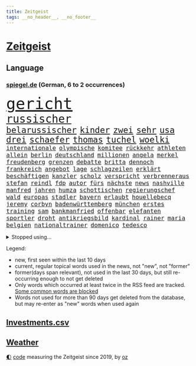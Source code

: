 ```yaml
---
title: Zeitgeist
tags: __no_header__, __no_footer__
---
```


# [Zeitgeist](https://oliz.io/zeitgeist/)

## Language

<h3><a href="https://www.spiegel.de" target="_blank">spiegel.de</a> (German, 6 to 2 occurrences)</h3>
<p style="font-family:monospace">
<span style="font-size:32pt"><a href="news_links.html#gericht" class="current">gericht</a></span>
<br>
<span style="font-size:22pt"><a href="news_links.html#russischer" class="current">russischer</a></span>
<br>
<span style="font-size:17pt"><a href="news_links.html#belarussischer" class="current">belarussischer</a></span>
<span style="font-size:17pt"><a href="news_links.html#kinder" class="current">kinder</a></span>
<span style="font-size:17pt"><a href="news_links.html#zwei" class="current">zwei</a></span>
<span style="font-size:17pt"><a href="news_links.html#sehr" class="current">sehr</a></span>
<span style="font-size:17pt"><a href="news_links.html#usa" class="current">usa</a></span>
<span style="font-size:17pt"><a href="news_links.html#drei" class="current">drei</a></span>
<span style="font-size:17pt"><a href="news_links.html#schaefer" class="new">schaefer</a></span>
<span style="font-size:17pt"><a href="news_links.html#thomas" class="current">thomas</a></span>
<span style="font-size:17pt"><a href="news_links.html#tuchel" class="current">tuchel</a></span>
<span style="font-size:17pt"><a href="news_links.html#woelki" class="current">woelki</a></span>
<br>
<span style="font-size:12pt"><a href="news_links.html#internationale" class="current">internationale</a></span>
<span style="font-size:12pt"><a href="news_links.html#olympische" class="current">olympische</a></span>
<span style="font-size:12pt"><a href="news_links.html#komitee" class="current">komitee</a></span>
<span style="font-size:12pt"><a href="news_links.html#rückkehr" class="current">rückkehr</a></span>
<span style="font-size:12pt"><a href="news_links.html#athleten" class="current">athleten</a></span>
<span style="font-size:12pt"><a href="news_links.html#allein" class="current">allein</a></span>
<span style="font-size:12pt"><a href="news_links.html#berlin" class="current">berlin</a></span>
<span style="font-size:12pt"><a href="news_links.html#deutschland" class="current">deutschland</a></span>
<span style="font-size:12pt"><a href="news_links.html#millionen" class="current">millionen</a></span>
<span style="font-size:12pt"><a href="news_links.html#angela" class="current">angela</a></span>
<span style="font-size:12pt"><a href="news_links.html#merkel" class="current">merkel</a></span>
<span style="font-size:12pt"><a href="news_links.html#freudenberg" class="current">freudenberg</a></span>
<span style="font-size:12pt"><a href="news_links.html#grenzen" class="current">grenzen</a></span>
<span style="font-size:12pt"><a href="news_links.html#debatte" class="current">debatte</a></span>
<span style="font-size:12pt"><a href="news_links.html#britta" class="new">britta</a></span>
<span style="font-size:12pt"><a href="news_links.html#dennoch" class="current">dennoch</a></span>
<span style="font-size:12pt"><a href="news_links.html#frankreich" class="current">frankreich</a></span>
<span style="font-size:12pt"><a href="news_links.html#angebot" class="current">angebot</a></span>
<span style="font-size:12pt"><a href="news_links.html#lage" class="current">lage</a></span>
<span style="font-size:12pt"><a href="news_links.html#schlagzeilen" class="current">schlagzeilen</a></span>
<span style="font-size:12pt"><a href="news_links.html#erklärt" class="current">erklärt</a></span>
<span style="font-size:12pt"><a href="news_links.html#beschäftigen" class="current">beschäftigen</a></span>
<span style="font-size:12pt"><a href="news_links.html#kanzler" class="current">kanzler</a></span>
<span style="font-size:12pt"><a href="news_links.html#scholz" class="current">scholz</a></span>
<span style="font-size:12pt"><a href="news_links.html#verspricht" class="current">verspricht</a></span>
<span style="font-size:12pt"><a href="news_links.html#verbrenneraus" class="current">verbrenneraus</a></span>
<span style="font-size:12pt"><a href="news_links.html#stefan" class="current">stefan</a></span>
<span style="font-size:12pt"><a href="news_links.html#reindl" class="new">reindl</a></span>
<span style="font-size:12pt"><a href="news_links.html#fdp" class="current">fdp</a></span>
<span style="font-size:12pt"><a href="news_links.html#autor" class="current">autor</a></span>
<span style="font-size:12pt"><a href="news_links.html#fürs" class="current">fürs</a></span>
<span style="font-size:12pt"><a href="news_links.html#nächste" class="current">nächste</a></span>
<span style="font-size:12pt"><a href="news_links.html#news" class="current">news</a></span>
<span style="font-size:12pt"><a href="news_links.html#nashville" class="new">nashville</a></span>
<span style="font-size:12pt"><a href="news_links.html#manfred" class="current">manfred</a></span>
<span style="font-size:12pt"><a href="news_links.html#jahren" class="current">jahren</a></span>
<span style="font-size:12pt"><a href="news_links.html#humza" class="new">humza</a></span>
<span style="font-size:12pt"><a href="news_links.html#schottischen" class="new">schottischen</a></span>
<span style="font-size:12pt"><a href="news_links.html#regierungschef" class="current">regierungschef</a></span>
<span style="font-size:12pt"><a href="news_links.html#wald" class="current">wald</a></span>
<span style="font-size:12pt"><a href="news_links.html#europas" class="current">europas</a></span>
<span style="font-size:12pt"><a href="news_links.html#stadler" class="new">stadler</a></span>
<span style="font-size:12pt"><a href="news_links.html#bayern" class="current">bayern</a></span>
<span style="font-size:12pt"><a href="news_links.html#erlaubt" class="current">erlaubt</a></span>
<span style="font-size:12pt"><a href="news_links.html#houellebecq" class="current">houellebecq</a></span>
<span style="font-size:12pt"><a href="news_links.html#jeremy" class="current">jeremy</a></span>
<span style="font-size:12pt"><a href="news_links.html#corbyn" class="new">corbyn</a></span>
<span style="font-size:12pt"><a href="news_links.html#badenwürttemberg" class="current">badenwürttemberg</a></span>
<span style="font-size:12pt"><a href="news_links.html#münchen" class="current">münchen</a></span>
<span style="font-size:12pt"><a href="news_links.html#erstes" class="current">erstes</a></span>
<span style="font-size:12pt"><a href="news_links.html#training" class="current">training</a></span>
<span style="font-size:12pt"><a href="news_links.html#sam" class="current">sam</a></span>
<span style="font-size:12pt"><a href="news_links.html#bankmanfried" class="current">bankmanfried</a></span>
<span style="font-size:12pt"><a href="news_links.html#offenbar" class="current">offenbar</a></span>
<span style="font-size:12pt"><a href="news_links.html#elefanten" class="current">elefanten</a></span>
<span style="font-size:12pt"><a href="news_links.html#sportler" class="current">sportler</a></span>
<span style="font-size:12pt"><a href="news_links.html#droht" class="current">droht</a></span>
<span style="font-size:12pt"><a href="news_links.html#antikriegsbild" class="new">antikriegsbild</a></span>
<span style="font-size:12pt"><a href="news_links.html#kardinal" class="current">kardinal</a></span>
<span style="font-size:12pt"><a href="news_links.html#rainer" class="current">rainer</a></span>
<span style="font-size:12pt"><a href="news_links.html#maria" class="current">maria</a></span>
<span style="font-size:12pt"><a href="news_links.html#belgien" class="current">belgien</a></span>
<span style="font-size:12pt"><a href="news_links.html#nationaltrainer" class="current">nationaltrainer</a></span>
<span style="font-size:12pt"><a href="news_links.html#domenico" class="current">domenico</a></span>
<span style="font-size:12pt"><a href="news_links.html#tedesco" class="current">tedesco</a></span>
</p>
<details>
<summary>Stopped using...</summary>
<p class="former" style="font-size:12pt">
maskenpflicht(887) privaten(887) software(887) hinaus(886) strategie(886) verdient(886) wunsch(886) fdpchef(885) maß(885) niederländische(885) schlug(885) verkündet(885) entdeckung(884) geboren(884) halle(884) nigeria(884) niveau(884) bedeuten(883) duell(883) kandidaten(883) landesregierung(883) rettet(883) fahrt(882) gastgeber(882) herbst(882) jahrzehntelang(882) joachim(882) locker(882) müller(882) beispiel(881) berufung(881) feuerwehr(881) geschäfte(881) gestoßen(881) jörg(881) londoner(881) monatelang(881) premiere(881) senken(881) verhängen(881) egal(880) kriminellen(880) wofür(880) csuchef(879) gutes(879) holen(879) leid(879) stürzte(879) einreisen(878) kassiert(878) schildert(878) versteigert(878) dementiert(877) eingereicht(877) größer(877) null(877) preisen(877) untersuchungen(877) zoo(877) armut(876) endete(876) islamischer(876) meinem(876) amnesty(875) auswahl(875) brasiliens(875) entschädigung(875) erinnern(875) geheimnis(875) islamischen(875) stattfinden(875) suspendiert(875) villa(875) voraus(875) befreien(874) klein(874) konjunktur(874) netflix(874) produzieren(874) veranstalter(874) vergessen(874) form(873) punkten(873) befreit(872) beleidigt(872) distanziert(872) sinnvoll(872) verbände(872) oppositionelle(871) regiert(871) reiste(871) vorstellen(871) wies(871) dich(870) i(870) meinungsfreiheit(870) schlimmste(870) teenager(870) wähler(870) bewegen(869) erlebte(869) extremen(869) vorsprung(869) abschaffen(868) echten(868) gestürzt(868) hotels(868) zweimal(868) kehrte(867) zurückgegangen(865) bob(864) schnellen(864) drogen(863) fortgesetzt(863) müsste(863) präsidentin(863) auflagen(862) warm(862) gesundheitsministerium(861) kabul(861) erfolgreichsten(860) iphone(860) cduchef(859) entschuldigung(859) rechtzeitig(859) behalten(858) steffen(858) richard(856) empfehlung(854) präsenz(854) chats(852) kräfte(850) solchen(850) uhaft(849) kindheit(846) retter(846) wirbel(846) einkommen(845) rutschte(841) ursprünglich(840) geflohen(833) kanadas(832) ausgetragen(828) abschluss(821) größe(813) nick(799) währung(774) zusätzlichen(772) fotografiert(769) karriereende(757) lehrerin(753) finanziellen(737) gregor(722) bewirbt(709) abgestürzt(708) blut(700) stoltenberg(688) finanziert(685) militärische(677) schwerste(660) spiegelreporter(646) argument(632) seither(630) wenigsten(626) drohenden(623) inflationsrate(622) leichten(622) zwingen(608) australischen(607) präsentierte(593) ausgefallen(592) lebten(589) inszenieren(587) gesund(586) dörfer(579) gestern(573) anlage(564) heiße(555) wirtschaftskrise(555) teamkollege(543) telefoniert(538) schnelles(537) gesetzentwurf(532) abhängigkeit(528) bekräftigt(526) kurze(521) ruhestand(519) verschlechtert(515) direkte(509) eingefroren(505) rhein(504) lädt(501) geheimdienste(498) obersten(493) menschlichkeit(492) umsetzung(492) inklusive(489) lieferungen(488) oberlandesgericht(488) tödlichem(487) versuche(486) eindringlichen(484) summen(484) rande(482) 77(478) trip(478) militärischen(474) bescheid(472) einfacher(468) waffenruhe(465) dürr(455) emotional(454) angekündigte(449) einzig(447) energieversorgung(446) falsches(446) borrell(442) zerstörung(440) g7staaten(439) model(436) sanitäter(435) flugzeugen(432) hinzu(432) cool(429) untergang(424) vorm(423) berichteten(422) wandern(422) abhalten(419) 2002(417) albert(411) krankheiten(403) fremd(398) 350(394) fehlverhalten(391) vereinigte(388) schätzt(387) sitz(387) bejubelt(385) klug(384) don(377) stammen(376) vorab(376) verübt(375) interessiert(374) verspätet(372) dubiosen(370) zurückgewiesen(369) fünften(367) unmittelbar(364) ankommt(363) rekordtief(363) fußballspiel(362) hochschule(360) töchter(360) söhne(357) hochrangigen(355) eindrücke(354) bargeld(353) exfreundin(353) sexismus(351) großstadt(347) organisierte(345) andrej(343) tankrabatt(343) oligarch(340) ball(337) strategisch(337) freundinnen(336) g7(336) geist(333) fußballerinnen(332) auslösen(329) gearbeitet(328) schwerverletzte(326) einsetzt(324) ausbeutung(319) zugänglich(319) bayreuth(316) klopp(315) recherchen(314) gepäck(309) schau(309) fragwürdige(308) trocken(306) verfassungswidrig(305) verschwanden(303) harter(302) verbliebenen(301) mobbing(299) carlo(296) zumutung(295) verdrängt(293) mordfall(292) syrischen(292) beatles(291) vermittelte(291) kaiserslautern(290) regierungsbildung(285) belegt(284) exmann(283) brittney(282) griner(282) kapazitäten(281) ausgezahlt(280) besseren(279) 54(275) geschrumpft(273) bestimmter(272) übung(269) erwerbstätigen(267) internationales(267) jimmy(267) hubert(266) möbel(265) terrororganisation(263) plädieren(262) alzheimer(261) neustart(261) setzten(260) ängste(260) feuert(258) fehlten(257) bruttoinlandsprodukt(256) spahn(256) instrument(255) kampagne(255) nahrung(255) arizona(254) genauer(254) golfstaat(254) heim(254) bundeskartellamt(253) verteilen(253) deutsch(252) geschichtenewsletter(252) hanna(252) sehe(251) bemerkenswert(250) comingout(249) l(247) diente(246) verzeichnet(246) berlinneukölln(245) gestrandete(244) koffer(244) saale(243) kontroversen(242) zuhause(242) fasst(240) pipeline(240) solches(239) strittigen(239) verleihung(239) fassungslos(238) legal(238) ungerecht(238) flugzeugbauer(236) folgten(236) wiedersehen(236) energiesektor(234) schönheitsideale(230) glücklichen(228) üppige(227) blackout(226) waffensysteme(226) antony(225) tode(225) kommunizieren(224) lokalen(222) island(221) technisch(220) gelohnt(219) größtes(218) lizzo(218) nebenwirkungen(217) fahrerin(216) durchzusetzen(215) nation(214) komplikationen(213) parken(213) zahlte(213) heidenheim(212) traten(212) twitteraccount(212) geistlichen(210) selbstbewusst(210) katastrophenschutz(208) ganzes(207) gaspreis(207) beseitigt(206) oleksij(206) 56jährige(204) trockener(204) wünsche(203) zusammenprall(203) flüssen(202) marken(202) 19jähriger(201) bestes(201) gründete(201) regenfällen(200) ausliefern(198) intensiver(197) bundesarbeitsgericht(196) autobiografie(195) fußballprofis(195) gefährdung(195) intrigen(195) trauma(195) abwehren(194) eben(193) farben(193) überreste(193) rihanna(192) bonus(190) rutschen(190) chefredakteurin(189) durchgang(189) verhaltens(189) verurteilter(189) archäologen(188) faktor(188) nationalhymne(186) interessierte(185) piste(185) preisgekrönte(185) radfahrerin(185) brisante(183) bauart(182) kriminalität(182) polizeichef(182) geburtenrate(181) rätseln(180) yorker(179) zuzug(179) wüste(178) engen(177) konten(177) nationalsozialismus(177) wintershall(177) luftangriff(176) machtmissbrauch(176) ndr(176) megawattstunde(175) unabhängigen(175) 85jährige(174) oregon(174) vegane(173) branchen(172) ernüchternd(172) makejew(172) defizite(171) hingerichtet(171) gegenangriff(170) hessischen(170) ehrung(169) sohnes(169) sprangen(169) zusage(169) abzug(167) eh(167) beherrscht(166) bulgarien(166) finanzämter(166) kurswechsel(166) hergestellt(165) kollege(165) rückblick(165) vereine(164) wohnraum(164) caroline(163) commerzbank(163) phoenix(163) müht(162) kollegin(161) angreifen(160) tunesien(160) opel(159) staatsmedien(159) iocpräsident(158) überraschte(157) 3500(156) beförderung(156) direktor(156) information(155) knöchel(155) ukrainefeldzug(155) unovollversammlung(155) urteilt(155) arzneimittel(153) verzeichnen(153) überraschenden(153) abgelegt(152) erzielen(152) tendenz(152) ausgegeben(151) eingezogen(151) kaltluft(151) kurdische(151) zitiert(151) ecken(150) rasanter(150) schöne(150) verachtung(150) riesiges(149) verhelfen(149) weltbank(149) dominik(148) faschistischen(148) konsumiert(148) bereichen(146) deckel(146) vizepräsidentin(146) natogeneralsekretär(145) schweben(145) wiebke(145) mats(144) teenagerin(144) mullahregime(142) präferenz(142) carter(141) unternommen(140) höchststrafe(139) klassiker(139) leukämie(139) tankstellen(139) abgefeuert(138) erklärungen(138) ohio(138) topspieler(138) jemanden(137) spannende(137) gegessen(136) missionen(136) neudelhi(136) qualität(136) schlachtfeld(136) witze(136) year(136) ersticken(135) titanic(135) dichter(134) hilton(134) trage(132) vergibt(132) versichert(132) expolizisten(131) gefälscht(130) kerzen(130) tieres(130) mitarbeitern(129) schmid(129) leidenschaft(128) sibirien(128) säge(128) umfassende(128) korruptionsskandal(127) billigt(126) del(126) rücktrittsankündigung(126) solidarisiert(125) zugeständnisse(125) angeht(124) beratung(124) volkswirtschaft(124) hotspur(123) schossen(123) kremlgegner(122) machtverhältnisse(122) spielzeug(122) besserer(121) verkehrskontrolle(121) widersprüche(121) dihk(120) erreichbar(120) korruptionsprozess(120) kostenloses(120) podium(120) museums(119) staatsoper(119) sozialamt(118) bowie(117) palmer(117) apples(116) diktators(116) hexen(116) profit(116) staates(116) verunsichert(116) spion(115) basf(114) schilderungen(114) befürchtungen(113) abbauen(112) feuerte(112) skispringen(112) charme(111) maren(111) nullcovidpolitik(111) psychologe(111) skispringerin(111) zukommt(111) ohr(110) verkleidet(110) emily(109) geworben(109) traunstein(109) verbesserte(109) einstige(108) sieges(107) unterschriften(107) dea(106) pasta(106) schädel(106) wahlniederlage(106) bosch(104) erdgasförderung(104) energiehilfen(103) militärpräsenz(103) mitreden(103) räder(103) verdoppeln(102) ekrem(101) game(101) istanbuls(101) i̇mamoğlu(101) kryptobörse(101) nachgegangen(101) punk(101) spiegelpodcast(101) wagnergruppe(101) isolieren(100) saarlouis(100) todesurteil(100) bestellen(99) gefallenen(99) mcdonald's(99) reste(98) terrasse(98) ökotest(98) angriffskrieges(97) inhaftierter(97) oman(97) fdpfraktionschef(96) leeren(96) siebte(95) singen(95) wundern(95) jüdischen(94) vermeidet(94) leopardpanzern(93) want(93) akzeptanz(92) berlinwahl(92) bernhard(92) durcheinander(92) rheinland(92) sangen(92) verlorenen(92) wutausbruch(92) güterzug(91) paartherapeuten(91) richterinnen(91) römer(91) asylbewerber(90) erdbebens(90) hernández(90) legten(90) tricksen(90) wmauftakt(90) geringen(89) labern(89) leiten(89) treffers(89) ungewöhnlicher(89) heungmin(88) negativrekord(88) son(88) vizeweltmeister(88) wahren(88) getränke(87) kanäle(87) prämie(87) überholen(87) abschieben(86) absolut(86) escooter(86) parlamentsausschuss(86) schatzes(86) wunderbare(86) filzskandal(85) manipulierte(85) missbrauchte(85) rettungsarbeiten(85) strukturelle(85) umziehen(85) mutig(84) armbruster(83) autobahnbau(83) hecking(83) nathalie(83) sanktionsumgehung(83) angehören(82) diskothek(82) generatoren(82) genügend(82) nadelbäumen(82) neymars(82) raucher(82) sinnbild(82) verschütteten(82) 999(81) co2speicher(81) hugo(81) mitspielern(81) brettspiele(80) kambodschas(80) nina(80) onlinekauf(80) verwirklichen(80) einwanderer(79) kuschen(79) mindern(79) notprogramm(79) vorlegen(79) abgefangen(78) abgestellt(78) handelspartner(78) mitgliedsländer(78) revolutionswächter(78) 26jähriger(77) auswärtiges(77) bø(77) düsseldorfer(77) ghanaischen(77) leine(77) schweinfurt(77) thingnes(77) vorstandswahl(77) zuschläge(77) lego(76) plündern(76) sagten(76) verschrottet(76) wiederholungswahl(76) wilde(76) frauenproblem(75) frost(75) pillen(75) selbstverständlichkeit(75) senatorin(75) bundespolizist(74) todesliste(74) viereinhalb(74) überraschendes(74) eröffnen(73) geeilt(73) jva(73) kauftipps(73) benötigte(72) derbe(72) dulden(72) erfolgsserie(72) maserati(72) ostafrika(72) rechtsextremisten(72) rekordhoch(72) 32jährige(71) 747(71) bass(71) gängige(71) häftlinge(71) mitsamt(71) niederbayern(71) schilderte(71) schlagerstar(71) sojuskapsel(71) verharmlosung(71) verstummen(71) community(70) gebrauch(70) klüger(70) männerstaffel(70) nhl(70) republikanerin(70) sehnen(70) säcken(70) banknoten(69) heimarbeit(69) liefen(69) lizenz(69) abschlussdokument(68) jane(68) saßen(68) vorhanden(68) zweitligist(68) abschwächen(67) avatar(67) eigenlob(67) entnommen(67) höhen(67) maas(67) ahmad(66) price(66) schießerei(66) tabus(66) wolodymir(66) zwischenbilanz(66) grades(65) ludwigshafen(65) straftäter(65) choreograf(64) fleischwolf(64) foster(64) geförderte(64) geschwister(64) granate(64) großraum(64) kandidatin(64) schätzung(64) bars(63) cameron(63) einsatzbereit(63) erfolgs(63) neumünster(63) arktische(62) ausbildungsgarantie(62) deutschsprachigen(62) fonda(62) gerüstet(62) lügenmärchen(62) sammlung(62) stiehlt(62) verdreifacht(62) bearbeitet(61) cambridge(61) clinch(61) eroberung(61) geleitet(61) pisten(61) tanzt(61) ussängerin(61) 80jähriger(60) ersatzfreiheitsstrafen(60) hamp;m(60) paso(60) perspektiven(60) werft(60) beendigung(59) beunruhigen(59) chinese(59) gelangte(59) gespart(59) onlinehandel(59) schiene(59) usinformationen(59) bellevue(58) fehlendes(58) gunther(58) heilende(58) kreativer(58) zufällig(58) antikatermittel(57) frosch(57) geschmückten(57) kippa(57) kurdischen(57) tunnel(57) 250000(56) abriss(56) baubranche(56) jungstar(56) kommender(56) lebkuchen(56) putingegner(56) verschärfte(56) abgesichert(55) abzukassieren(55) airbnb(55) emir(55) geheimnisse(55) hilfsorganisationen(55) sag(55) unbemerkt(55) zeitplan(55) 248(54) 365(54) fahrschein(54) windig(54) yvonne(54) ebikes(53) energieträger(53) leistungen(53) weltberühmt(53) 1999(52) botschafterin(52) elektrische(52) galaxien(52) gedenken(52) romeo(52) verfolger(52) aleksandar(51) durchfallquote(51) früherem(51) gefängnisstrafe(51) grünenchefin(51) nervt(51) netflixfilm(51) pablo(51) sprüche(51) zirkus(51) bestechungsskandal(50) fahrprüfung(50) gesammelt(50) koks(50) schreckschusswaffen(50) antisemitischer(49) aufträgen(49) enthüllen(49) kuriosen(49) repariert(49) beschwört(48) brandenburgs(48) eingehen(48) mitschüler(48) besuchte(47) kleider(47) konto(47) newcastle(47) reichert(47) vorwerfen(47) automarkt(46) dienstwaffe(46) gastauftritt(46) gefühlt(46) bowl(45) eingegangen(45) festspiele(45) queensland(45) zurückgelassen(45) mccartney(44) südsudan(44) archäologie(43) batteriewerk(43) demos(43) durchschnittliche(43) kommentator(43) massenstart(43) polarisieren(43) scheiterns(43) donnerstagmorgen(42) karnevals(42) patzer(42) teich(42) verletzungspause(42) anja(41) containern(41) draisaitl(41) east(41) fluchtroute(41) kürzen(41) leopardlieferung(41) sandsäcken(41) webb(41) zwang(41) buchläden(40) eigentum(40) geistliche(40) giftstoffen(40) nürnberger(40) republikanische(40) schneeregen(40) teilzeit(40) theorien(40) 22jährigen(39) aufsichtsbehörde(39) bundesligaspiel(39) g+j(39) grundsteuer(39) riesenslalom(39) sportwagen(39) unterirdische(39) vermittlerrolle(39) versprochenen(39) erden(38) freistaat(38) freiwilligen(38) marburg(38) ohrfeige(38) angestiegen(37) durchfahrt(37) elektrischen(37) gekippt(37) genießt(37) hansgeorg(37) intendantin(37) maaßen(37) metropolen(37) murray(37) nötigung(37) schießstand(37) state(37) vorgeschmack(37) abgelehnte(36) aiwanger(36) bekomme(36) frauenfeindlichkeit(36) highlight(36) lahmgelegt(36) rate(36) stoppte(36) tagelanger(36) zulasten(36) durchkreuzt(35) inseln(35) oberstaatsanwalt(35) schritten(35) sonntagmorgen(35) spiegelredakteurin(35) césar(34) heran(34) favoritin(33) weimar(33) geflohener(32) gestiegener(32) lebendig(32) rbbaffäre(32) schneekanonen(32) souveräner(32) 18000(31) besitzes(31) hinzugefügt(31) witwe(31) zögerlichkeit(31) axt(30) helsinki(30) kassenpatienten(30) transparente(30) werdende(30) zögern(30) himbeeren(29) leihmutterschaft(29) wandlung(29) 65jährigen(28) ambitionen(28) aufzubewahren(28) behielt(28) brokstedt(28) fünfter(28) lauf(28) läufer(28) läuferinnen(28) straßer(28) uefa(28) water(28) way(28) ausdauernd(27) aussetzung(27) gewinnern(27) ibrahim(27) slalom(27) usmedien(27) vors(27) wahrscheinlichkeit(27) coronasituation(26) hinterbliebenen(26) staatskrise(26) veraltet(26) bip(25) fünftes(25) taugen(25) 1600(24) gültige(23) magen(23) propagandashow(23) putsch(23) rechtfertigen(23) startabkommen(23) traurig(23) tschechische(23) azubis(22) baten(22) gruner+jahr(22) kiwerkzeuge(22) kriegsjahr(22) nadia(22) nordwesten(22) pflegebedürftige(22) wichtigere(22) zelt(22) 80jährige(21) beanstandet(21) eckpunkte(21) horrend(21) kuwait(21) nichols(21) reschke(21) teilnehmende(21) tyre(21) unterbinden(21) vergriffen(21) anstehenden(20) benutzen(20) konsens(20) panzerbataillon(20) prügelten(20) renommierten(20) scheiße(20) vernichtenden(20) waffengesetze(20) delikte(19) dfbpokal(19) einflussreiche(19) nachbeben(19) überaus(19) geschnappt(18) heusgen(18) kanälen(18) reuter(18) schwindel(18) seniorinnen(18) shiffrins(18) spitzendiplomaten(18) verzögerung(18) vietnamesische(18) wmgold(18) außergewöhnlich(17) entführte(17) eubürger(17) feministischen(17) haley(17) kampfjetlieferungen(17) loswerden(17) nbageschichte(17) nikki(17) offenzulegen(17) politikwissenschaftler(17) clippers(16) entzweien(16) fwort(16) goldmedaillen(16) grafiken(16) plattner(16) sturmtief(16) ukrainern(16) ahnung(15) amalia(15) aufweichen(15) beraubt(15) einzigartig(15) leisteten(14) ritual(14) schwindet(14) teilerfolg(14) trier(14) antisemiten(13) brände(13) iskenderun(13) kiewbesuch(13) sicherheitskonferenz(13) verhungert(13) überraschungsbesuch(13) arbeitgeberverband(12) beschlagnahmtes(12) biathlonwm(12) hermann(12) hindernisse(12) leiterin(12) markanten(12) medaillenhoffnung(12) music(12) popsuperstar(12) sechster(12) seidenstraße(12) widmete(12) drittes(11) profiling(11) racial(11) tochterfirma(11)
</p>
</details>
<p>Legend:
<ul>
<li><span class="new">new</span>, first seen within the last 10 days</li>
<li><span class="current">current</span>, regular topical words used in the news, not "new", not "former"</li>
<li><span class="former">former(days span relevant)</span>, not used in the last 30 days, but still re-occurring enough to not get deleted</li>
<li>Only words which occurred at least twice in the RSS feed are tracked. <a href="language/filters.py">Some common words are blocked</a></li>
<li>Words not used for more than 90 days get deleted from the database, but may re-enter as "new" words when used again</li>
</ul>
</p>

## [Investments](investments.html)[.csv](investments.csv)

## [Weather](weather.html)

<footer>
<a href="javascript:toggleTheme()" class="nav">🌓</a>
<a href="https://github.com/ooz/zeitgeist">code</a> measuring the Zeitgeist since 2019, by <a href="https://oliz.io">oz</a>
</footer>
